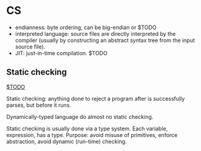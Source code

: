 # CS

- endianness: byte ordering, can be big-endian or $TODO
- interpreted language: source files are directly interpreted by the compiler (usually by constructing an abstract syntax tree from the input source file).
- JIT: just-in-time compilation. $TODO

## Static checking

[$TODO](https://www.coursera.org/lecture/programming-languages-part-b/what-is-static-checking-H25ra)

Static checking: anything done to reject a program after is successfully parses, but before it runs.

Dynamically-typed language do almost no static checking.

Static checking is usually done via a type system. Each variable, expression, has a type. Purpose: avoid misuse of primitives, enforce abstraction, avoid dynamic (run-time) checking.